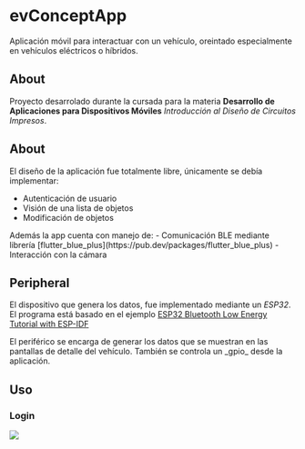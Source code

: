 # evConceptApp
Aplicación móvil para interactuar con un vehículo, oreintado especialmente en vehículos eléctricos o híbridos.

## About
Proyecto desarrolado durante la cursada para la materia **Desarrollo de Aplicaciones para Dispositivos Móviles** _Introducción al Diseño de Circuitos Impresos_.

## About
El diseño de la aplicación fue totalmente libre, únicamente se debía implementar:
- Autenticación de usuario
- Visión de una lista de objetos
- Modificación de objetos
<p>
</p>
Además la app cuenta con manejo de:
- Comunicación BLE mediante librería [flutter_blue_plus](https://pub.dev/packages/flutter_blue_plus)
- Interacción con la cámara

## Peripheral
El dispositivo que genera los datos, fue implementado mediante un _ESP32_.
El programa está basado en el ejemplo [ESP32 Bluetooth Low Energy Tutorial with ESP-IDF](https://innovationyourself.com/esp32-bluetooth-low-energy-tutorial/)
<p>
</p>
El periférico se encarga de generar los datos que se muestran en las pantallas de detalle del vehículo.
También se controla un _gpio_ desde la aplicación.

## Uso

### Login

![](https://github.com/Your_Repository_Name/Your_GIF_Name.gif)